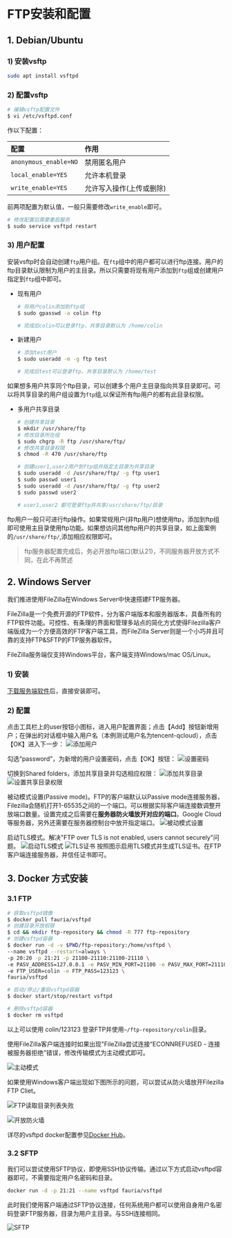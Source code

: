 # FTP安装和配置

## 1. Debian/Ubuntu

### 1) 安装vsftp

``` sh
sudo apt install vsftpd
```

### 2) 配置vsftp

```sh
# 编辑vsftp配置文件
$ vi /etc/vsftpd.conf
```

作以下配置：

配置|作用
:-|:-
`anonymous_enable=NO`|禁用匿名用户
`local_enable=YES`|允许本机登录
`write_enable=YES`|允许写入操作(上传或删除)

前两项配置为默认值，一般只需要修改`write_enable`即可。

```sh
# 修改配置后需要重启服务
$ sudo service vsftpd restart
```

### 3) 用户配置

安装vsftp时会自动创建`ftp`用户组。在`ftp`组中的用户都可以进行ftp连接。用户的ftp目录默认限制为用户的主目录。所以只需要将现有用户添加到`ftp`组或创建用户指定到`ftp`组中即可。

* 现有用户

    ```sh
    # 将用户colin添加到ftp组
    $ sudo gpasswd -a colin ftp

    # 完成后colin可以登录ftp，共享目录默认为 /home/colin
    ```

* 新建用户

    ```sh
    # 添加test用户
    $ sudo useradd -m -g ftp test

    # 完成后test可以登录ftp，共享目录默认为 /home/test
    ```

如果想多用户共享同个ftp目录，可以创建多个用户主目录指向共享目录即可。可以将共享目录的用户组设置为`ftp`组,以保证所有ftp用户的都有此目录权限。

* 多用户共享目录

    ```sh
    # 创建共享目录
    $ mkdir /usr/share/ftp
    # 修改目录所在组
    $ sudo chgrp -R ftp /usr/share/ftp/
    # 修改共享目录权限
    $ chmod -R 470 /usr/share/ftp

    # 创建user1,user2用户到ftp组并指定主目录为共享目录
    $ sudo useradd -d /usr/share/ftp/ -g ftp user1
    $ sudo passwd user1
    $ sudo useradd -d /usr/share/ftp/ -g ftp user2
    $ sudo passwd user2
    
    # user1,user2 都可登录ftp并共享/usr/share/ftp/目录
    ```

ftp用户一般只可进行ftp操作。如果常规用户(非ftp用户)想使用ftp，添加到ftp组即可使用主目录使用ftp功能。如果想访问其他ftp用户的共享目录，如上面案例的`/usr/share/ftp/`,添加相应权限即可。

> ftp服务器配置完成后，务必开放ftp端口(默认21)，不同服务器开放方式不同，在此不再赘述

## 2. Windows Server

我们推进使用FileZilla在Windows Server中快速搭建FTP服务器。

FileZilla是一个免费开源的FTP软件，分为客户端版本和服务器版本，具备所有的FTP软件功能。可控性、有条理的界面和管理多站点的简化方式使得Filezilla客户端版成为一个方便高效的FTP客户端工具，而FileZilla Server则是一个小巧并且可靠的支持FTP&SFTP的FTP服务器软件。

FileZilla服务端仅支持Windows平台，客户端支持Windows/mac OS/Linux。

### 1) 安装

[下载服务端软件](https://filezilla-project.org/download.php?type=server)后，直接安装即可。

### 2) 配置

点击工具栏上的user按钮小图标，进入用户配置界面；点击【Add】按钮新增用户；在弹出的对话框中输入用户名（本例测试用户名为tencent-qcloud），点击【OK】进入下一步：
![添加用户](https://i.loli.net/2020/02/25/ncDbWRhJa4AL5CF.png '添加FileZilla用户')

勾选“password”，为新增的用户设置密码，点击【OK】按钮：
![设置密码](https://i.loli.net/2020/02/25/4JOw8AdsVGfloFm.jpg '设置FileZilla用户密码')

切换到Shared folders，添加共享目录并勾选相应权限：
![添加共享目录](https://i.loli.net/2020/02/26/73tHJmhwLEfWaGO.jpg '设置FileZilla共享目录')
![设置共享目录权限](https://i.loli.net/2020/02/25/vin2w4IBuke9Uba.jpg '设置FileZilla权限')

被动模式设置(Passive mode)。FTP的客户端默认以Passive mode连接服务器，Filezilla会随机打开1-65535之间的一个端口。可以根据实际客户端连接数调整开放端口数量。设置完成之后需要在**服务器防火墙放开对应的端口**。Google Cloud等服务器，另外还需要在服务器控制台中放开指定端口。
![被动模式设置](https://i.loli.net/2020/02/25/DqKnehVjzXJNyfU.jpg '设置FileZilla被动模式')

启动TLS模式。解决"FTP over TLS is not enabled, users cannot securely"问题。
![启动TLS模式](https://i.loli.net/2020/02/25/8qoRGYaThUwBcVQ.jpg '设置TLS模式')
![TLS证书](https://i.loli.net/2020/02/25/uhfd9ayJe2FMDI7.jpg '生成证书')
按照图示启用TLS模式并生成TLS证书。在FTP客户端连接服务器，并信任证书即可。

## 3. Docker 方式安装

### 3.1 FTP

```sh
# 获取vsftpd镜像
$ docker pull fauria/vsftpd
# 创建目录开放权限
$ cd && mkdir ftp-repository && chmod -R 777 ftp-repository
# 创建vsftpd容器
$ docker run -d -v $PWD/ftp-repository:/home/vsftpd \
--name vsftpd --restart=always \
-p 20:20 -p 21:21 -p 21100-21110:21100-21110 \
-e PASV_ADDRESS=127.0.0.1 -e PASV_MIN_PORT=21100 -e PASV_MAX_PORT=21110 \
-e FTP_USER=colin -e FTP_PASS=123123 \
fauria/vsftpd

# 启动/停止/重启vsftpd容器
$ docker start/stop/restart vsftpd

# 删除vsftpd容器
$ docker rm vsftpd
```

以上可以使用 colin/123123 登录FTP并使用`~/ftp-repository/colin`目录。

使用FileZilla客户端连接时如果出现"FileZilla尝试连接“ECONNREFUSED - 连接被服务器拒绝”错误，修改传输模式为主动模式即可。

![主动模式](https://i.loli.net/2020/02/25/YrTLDIG56Bw2Wjz.jpg)

如果使用Windows客户端出现如下图所示的问题，可以尝试从防火墙放开Filezilla FTP Cliet。

![FTP读取目录列表失败](https://i.loli.net/2020/02/25/wYPig4x815vqNsz.jpg)

![开放防火墙](https://i.loli.net/2020/02/25/Qk3ZXl79mA4E2Y5.jpg)

详尽的vsftpd docker配置参见[Docker Hub](https://hub.docker.com/r/fauria/vsftpd)。

### 3.2 SFTP

我们可以尝试使用SFTP协议，即使用SSH协议传输。通过以下方式启动vsftpd容器即可，不需要指定用户名密码和目录。

```sh
docker run -d -p 21:21 --name vsftpd fauria/vsftpd
```

此时我们使用客户端通过SFTP协议连接，任何系统用户都可以使用自身用户名密码登录FTP服务器，目录为用户主目录。与SSH连接相同。

![SFTP](https://i.loli.net/2020/02/25/o1xhkiTznA5QXvZ.jpg)
